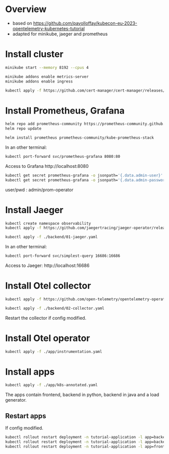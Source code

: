 # Overview
- based on https://github.com/pavolloffay/kubecon-eu-2023-opentelemetry-kubernetes-tutorial
- adapted for minikube, jaeger and prometheus

# Install cluster
```bash
minikube start --memory 8192 --cpus 4
```

```bash
minikube addons enable metrics-server
minikube addons enable ingress
```

```bash
kubectl apply -f https://github.com/cert-manager/cert-manager/releases/download/v1.12.2/cert-manager.yaml
```

# Install Prometheus, Grafana
```bash
helm repo add prometheus-community https://prometheus-community.github.io/helm-charts
helm repo update
```

```bash
helm install prometheus prometheus-community/kube-prometheus-stack
```

In an other terminal:
```bash
kubectl port-forward svc/prometheus-grafana 8080:80
```

Access to Grafana http://localhost:8080
```bash
kubectl get secret prometheus-grafana -o jsonpath='{.data.admin-user}' | base64 -d
kubectl get secret prometheus-grafana -o jsonpath='{.data.admin-password}' | base64 -d
```
user/pwd : admin/prom-operator


# Install Jaeger

```bash
kubectl create namespace observability
kubectl apply -f https://github.com/jaegertracing/jaeger-operator/releases/download/v1.46.0/jaeger-operator.yaml -n observability
```

```bash
kubectl apply -f ./backend/01-jaeger.yaml
```

In an other terminal:
```bash
kubectl port-forward svc/simplest-query 16686:16686
```
Access to Jaeger: http://localhost:16686

# Install Otel collector
```bash
kubectl apply -f https://github.com/open-telemetry/opentelemetry-operator/releases/download/v0.80.0/opentelemetry-operator.yaml
```

```bash
kubectl apply -f ./backend/02-collector.yaml
```

Restart the collector if config modified.

# Install Otel operator
```bash
kubectl apply -f ./app/instrumentation.yaml
```

# Install apps
```bash
kubectl apply -f ./app/k8s-annotated.yaml
```
The apps contain frontend, backend in python, backend in java and a load generator.

## Restart apps
If config modified.
```bash
kubectl rollout restart deployment -n tutorial-application -l app=backend1
kubectl rollout restart deployment -n tutorial-application -l app=backend2
kubectl rollout restart deployment -n tutorial-application -l app=frontend
```